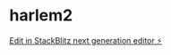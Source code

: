 # harlem2

[Edit in StackBlitz next generation editor ⚡️](https://stackblitz.com/~/github.com/jimmyshoe85/harlem2)